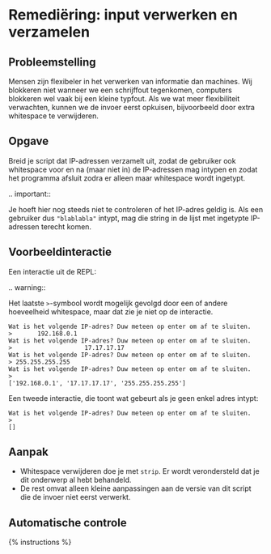 # Remediëring: input verwerken en verzamelen

## Probleemstelling
Mensen zijn flexibeler in het verwerken van informatie dan machines. Wij blokkeren niet wanneer we een schrijffout tegenkomen, computers blokkeren wel vaak bij een kleine typfout. Als we wat meer flexibiliteit verwachten, kunnen we de invoer eerst opkuisen, bijvoorbeeld door extra whitespace te verwijderen.

## Opgave
Breid je script dat IP-adressen verzamelt uit, zodat de gebruiker ook whitespace voor en na (maar niet in) de IP-adressen mag intypen en zodat het programma afsluit zodra er alleen maar whitespace wordt ingetypt.

.. important::

   Je hoeft hier nog steeds niet te controleren of het IP-adres geldig is. Als een gebruiker dus `"blablabla"` intypt, mag die string in de lijst met ingetypte IP-adressen terecht komen.

## Voorbeeldinteractie

Een interactie uit de REPL:

.. warning::

   Het laatste `>`-symbool wordt mogelijk gevolgd door een of andere hoeveelheid whitespace, maar dat zie je niet op de interactie.

```
Wat is het volgende IP-adres? Duw meteen op enter om af te sluiten.
>       192.168.0.1  
Wat is het volgende IP-adres? Duw meteen op enter om af te sluiten.
>                    17.17.17.17
Wat is het volgende IP-adres? Duw meteen op enter om af te sluiten.
> 255.255.255.255                                                
Wat is het volgende IP-adres? Duw meteen op enter om af te sluiten.
>
['192.168.0.1', '17.17.17.17', '255.255.255.255']
```

Een tweede interactie, die toont wat gebeurt als je geen enkel adres intypt:

```
Wat is het volgende IP-adres? Duw meteen op enter om af te sluiten.
>
[]
```

## Aanpak
- Whitespace verwijderen doe je met `strip`. Er wordt verondersteld dat je dit onderwerp al hebt behandeld.
- De rest omvat alleen kleine aanpassingen aan de versie van dit script die de invoer niet eerst verwerkt.

## Automatische controle
{% instructions %}

